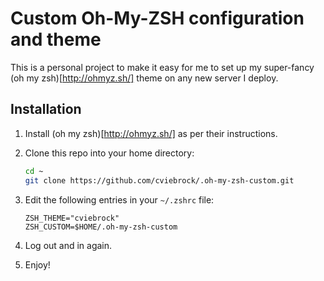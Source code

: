 # Custom Oh-My-ZSH configuration and theme

This is a personal project to make it easy for me to set up my super-fancy
(oh my zsh)[http://ohmyz.sh/] theme on any new server I deploy.


## Installation

1. Install (oh my zsh)[http://ohmyz.sh/] as per their instructions.

2. Clone this repo into your home directory:

    ```sh
    cd ~
    git clone https://github.com/cviebrock/.oh-my-zsh-custom.git
    ```

3. Edit the following entries in your `~/.zshrc` file:

    ```
    ZSH_THEME="cviebrock"
    ZSH_CUSTOM=$HOME/.oh-my-zsh-custom
    ```

4. Log out and in again.

5. Enjoy!
